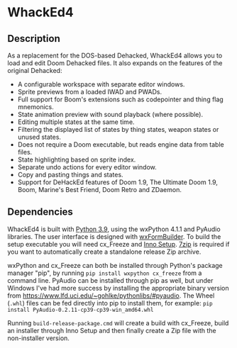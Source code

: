 WhackEd4
========

Description
-----------
As a replacement for the DOS-based Dehacked, WhackEd4 allows you to load and edit Doom Dehacked files.
It also expands on the features of the original Dehacked:

- A configurable workspace with separate editor windows.
- Sprite previews from a loaded IWAD and PWADs.
- Full support for Boom's extensions such as codepointer and thing flag mnemonics.
- State animation preview with sound playback (where possible).
- Editing multiple states at the same time.
- Filtering the displayed list of states by thing states, weapon states or unused states.
- Does not require a Doom executable, but reads engine data from table files.
- State highlighting based on sprite index.
- Separate undo actions for every editor window.
- Copy and pasting things and states.
- Support for DeHackEd features of Doom 1.9, The Ultimate Doom 1.9, Boom, Marine's Best Friend, Doom Retro and ZDaemon.

Dependencies
------------
WhackEd4 is built with [Python 3.9](https://www.python.org/downloads/), using the wxPython 4.1.1 and PyAudio libraries. The user interface is designed with [wxFormBuilder](https://github.com/wxFormBuilder/wxFormBuilder/releases).
To build the setup executable you will need cx_Freeze and [Inno Setup](https://jrsoftware.org/isdl.php). [7zip](https://www.7-zip.org/download.html) is required if you want to automatically create a standalone release Zip archive.

wxPython and cx_Freeze can both be installed through Python's package manager "pip", by running `pip install wxpython cx_freeze` from a command line. PyAudio can be installed through pip as well, but under Windows I've had more success by installing the appropriate binary version from https://www.lfd.uci.edu/~gohlke/pythonlibs/#pyaudio. The Wheel (`.whl`) files can be fed directly into pip to install them, for example: `pip install PyAudio‑0.2.11‑cp39‑cp39‑win_amd64.whl`

Running `build-release-package.cmd` will create a build with cx_Freeze, build an installer through Inno Setup and then finally create a Zip file with the non-installer version.
